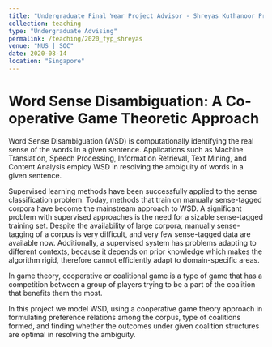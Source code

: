```yaml
---
title: "Undergraduate Final Year Project Advisor - Shreyas Kuthanoor Prakash"
collection: teaching
type: "Undergraduate Advising"
permalink: /teaching/2020_fyp_shreyas
venue: "NUS | SOC"
date: 2020-08-14
location: "Singapore"
---
```


Word Sense Disambiguation: A Co-operative Game Theoretic Approach
=====
Word Sense Disambiguation (WSD) is computationally identifying the real sense of the words in a given sentence. Applications such as Machine Translation, Speech Processing, Information Retrieval, Text Mining, and Content Analysis employ WSD in resolving the ambiguity of words in a given sentence.

Supervised learning methods have been successfully applied to the sense classification problem. Today, methods that train on manually sense-tagged corpora have become the mainstream approach to WSD. A significant problem with supervised approaches is the need for a sizable sense-tagged training set. Despite the availability of large corpora, manually sense-tagging of a corpus is very difficult, and very few sense-tagged data are available now. Additionally, a supervised system has problems adapting to different contexts, because it depends on prior knowledge which makes the algorithm rigid, therefore cannot efficiently adapt to domain-specific areas.

In game theory, cooperative or coalitional game is a type of game that has a competition between a group of players trying to be a part of the coalition that benefits them the most.

In this project we model WSD, using a cooperative game theory approach in formulating preference relations among the corpus, type of coalitions formed, and finding whether the outcomes under given coalition structures are optimal in resolving the ambiguity.

